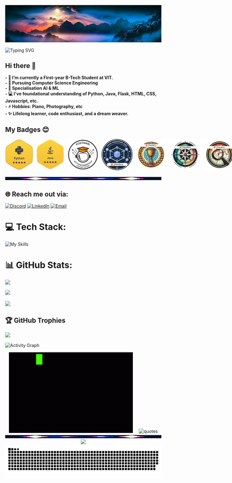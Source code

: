 <img src = "./Resources/banner.jpeg" width="1100px">

![Typing SVG](https://readme-typing-svg.demolab.com?font=Fira+Code&weight=700&size=32&duration=2000&pause=0&color=F7F7F7&center=true&vCenter=true&multiline=true&width=1000&height=150&lines=Hi!+;I+am+Sameer+Prajapati.;+A+Passionate+coder+from+India!)

## Hi there 👋

<b>
- 🔭 I’m currently a First-year B-Tech Student at VIT. <br>
- 🌱 Pursuing Computer Science Engineering <br>
- 👯 Specialisation AI & ML <br>
- 💻 I've foundational understanding of Python, Java, Flask, HTML, CSS, Javascript, etc. <br>
- ⚡ Hobbies: Piano, Photography, etc <br>
- ✨ Lifelong learner, code enthusiast, and a dream weaver.
</b>
<!--
- 🤔 I’m looking for help with ...
- 💬 Ask me about ...
- 📫 How to reach me: ...
-->

## My Badges 😊
<div style='display:flex; align-items:center; gap: 10px;' align='left'>
  <img src="./Resources/5-Star Python Hackerrank.png" width="90px" height="100px" />
  <img src="./Resources/java 5 star.png" width="91px" height="102px" />
  <img src="./Resources/Postman API Fundamentals Student Expert.png" width="100px" height="100px" />
  <img src="./Resources/Hack-Web3Conf 2024 Badge.png" width="100px" height="100px" />
  <img src="./Resources/5.png" width="100px" height="100px" />
  <img src="./Resources/1.png" width="100px" height="100px" />
  <img src="./Resources/2.png" width="100px" height="100px" />
<!--   <img src="https://github.com/SamXop123/SamXop123/blob/main/3.png" width="100px" height="100px" /> -->
  <img src="./Resources/4.png" width="100px" height="100px" />
  <!--
  <img src="https://github.com/girlscript/gssoc-website-new/blob/main/public/badges/8.png" width="100px" height="100px" /> -->
</div>
<br>
<img src="./Resources/Dynamic_bar.gif" width="1100" height="10" alt="End">

## 🌐 Reach me out via:
[![Discord](https://img.shields.io/badge/Discord-%237289DA.svg?logo=discord&logoColor=white)](https://discord.gg/dot_notsam) [![LinkedIn](https://img.shields.io/badge/LinkedIn-%230077B5.svg?logo=linkedin&logoColor=white)](https://linkedin.com/in/sameer-prajapati-vit) [![Email](https://custom-icon-badges.demolab.com/badge/Email-pink?logo=112-gmail_email_mail-512&logoColor=white)](mailto:sameerprajapati066@gmail.com)


# 💻 Tech Stack:
![My Skills](https://skillicons.dev/icons?i=java,py,html,css,js,flask,markdown,github,windows,vscode,pycharm,clion,vercel,netlify,figma,ae,ps,pr,matlab,notion,postman)

# 📊 GitHub Stats:
![](https://github-readme-stats.vercel.app/api?username=SamXop123&theme=ambient_gradient&hide_border=false&include_all_commits=true&count_private=true)<br/>
<!-- [![](https://streak-stats.demolab.com?user=SamXop123&theme=ambient-gradient&hide_border=true)](https://git.io/streak-stats) -->
![](https://github-readme-streak-stats.herokuapp.com/?user=SamXop123&theme=ambient_gradient&hide_border=false)<br/><br/>
![](https://github-readme-stats.vercel.app/api/top-langs/?username=SamXop123&theme=ambient_gradient&layout=compact&langs_count=15)
<!--![](https://github-readme-stats.vercel.app/api/top-langs/?username=SamXop123&theme=ambient_gradient&hide_border=false&include_all_commits=true&count_private=true&layout=compact) -->

## 🏆 GitHub Trophies
![](https://github-profile-trophy.vercel.app/?username=SamXop123&theme=tokyonight&no-frame=false&no-bg=true&margin-w=4)

![Activity Graph](https://github-readme-activity-graph.vercel.app/graph?username=SamXop123&theme=react-dark&hide_border=true)

<!-- <img src="https://github.com/SamXop123/SamXop123/blob/main/VUIexploration-ezgif.com-speed%20(1).gif" width="1000" height="10" alt="End"> -->

<div align="center">
<img src="./Resources/EatCodeRepeat1.gif" alt="Coding.. Forever..." width="400">&nbsp;&nbsp;&nbsp;&nbsp;
<img src="https://quotes-github-readme.vercel.app/api?type=vetical&theme=radical" width="400" alt="quotes">
</div>

<img src="./Resources/Dynamic_bar.gif" width="1000" height="10" alt="End">

<!-- [![](https://visitcount.itsvg.in/api?id=SamXop123&icon=5&color=1)](https://visitcount.itsvg.in) -->
<div align="center">
  <img src="https://profile-counter.glitch.me/SamXop123/count.svg?" start="1000" />
</div> 

<!--
<picture>
  <source media="(prefers-color-scheme: dark)" srcset="https://raw.githubusercontent.com/SamXop123/SamXop123/output/github-snake-dark.svg" />
  <source media="(prefers-color-scheme: light)" srcset="https://raw.githubusercontent.com/SamXop123/SamXop123/output/github-snake.svg" />
  <img alt="github-snake" src="https://raw.githubusercontent.com/SamXop123/SamXop123/output/github-snake.svg" />
</picture>
-->
<div align="center">
  
  <img alt="snake eating my contributions" src="https://raw.githubusercontent.com/SamXop123/SamXop123/output/github-contribution-grid-snake.svg" />

  <br>
</div> 

